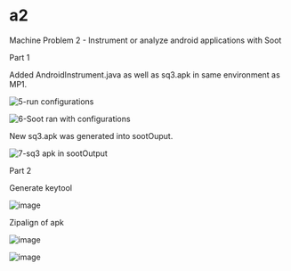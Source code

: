 # a2
Machine Problem 2 - Instrument or analyze android applications with Soot


Part 1

Added AndroidInstrument.java as well as sq3.apk in same environment as MP1.

![5-run configurations](https://user-images.githubusercontent.com/34780150/117097695-f1ffad80-ad31-11eb-8daa-e2195d77d51d.png)

![6-Soot ran with configurations](https://user-images.githubusercontent.com/34780150/117097671-dbf1ed00-ad31-11eb-9c94-f2648f5ed11a.png)

New sq3.apk was generated into sootOuput. 

![7-sq3 apk in sootOutput](https://user-images.githubusercontent.com/34780150/117097794-3ee38400-ad32-11eb-8447-d72a927ce543.png)


Part 2

Generate keytool

![image](https://user-images.githubusercontent.com/34780150/117232654-3436f680-ade7-11eb-9d17-88d4ea9f463b.png)


Zipalign of apk

![image](https://user-images.githubusercontent.com/34780150/117235330-220b8700-adec-11eb-82fe-b60b97d0ba9e.png)


![image](https://user-images.githubusercontent.com/34780150/117235288-115b1100-adec-11eb-8faa-2ee570ac1d73.png)


